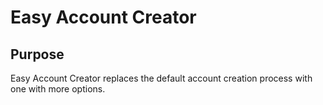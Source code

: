 # Easy Account Creator

## Purpose

Easy Account Creator replaces the default account creation process with one with more options.

